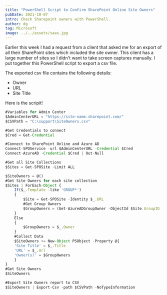 ```yaml
---
title: "PowerShell Script to Confirm SharePoint Online Site Owners"
pubDate: 2021-10-07
intro: Check Sharepoint owners with PowerShell.
author: dg
tag: Microsoft
image: ../../assets/saas.jpg
---
```

Earlier this week I had a request from a client that asked me for an export of all their SharePoint sites which included the site owner. This client has a large number of sites so I didn't want to take screen captures manually. I put together this PowerShell script to export a csv file. 

The exported csv file contains the following details: 

+ Owner
+ URL
+ Site Title

Here is the scripit! 

```js
#Variables for Admin Center
$AdminCenterURL = "https://site-name.sharepoint.com/"
$CSVPath = "C:\support\SiteOwners.csv"

#Get Credentials to connect
$Cred = Get-Credential

#Connect to SharePoint Online and Azure AD
Connect-SPOService -url $AdminCenterURL -Credential $Cred
Connect-AzureAD -Credential $Cred | Out-Null

#Get all Site Collections
$Sites = Get-SPOSite -Limit ALL

$SiteOwners = @()
#Get Site Owners for each site collection
$Sites | ForEach-Object {
    If($_.Template -like 'GROUP*')
    {
        $Site = Get-SPOSite -Identity $_.URL
        #Get Group Owners
        $GroupOwners = (Get-AzureADGroupOwner -ObjectId $Site.GroupID | Select -ExpandProperty UserPrincipalName) -join "; "      
    }
    Else
    {
        $GroupOwners = $_.Owner
    }
    #Collect Data
    $SiteOwners += New-Object PSObject -Property @{
    'Site Title' = $_.Title
    'URL' = $_.Url
    'Owner(s)' = $GroupOwners
    }
}
#Get Site Owners
$SiteOwners

#Export Site Owners report to CSV
$SiteOwners | Export-Csv -path $CSVPath -NoTypeInformation
```